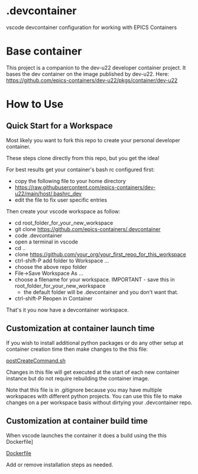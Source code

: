 # .devcontainer
vscode devcontainer configuration for working with EPICS Containers

# Base container
This project is a companion to the dev-u22 developer container project. It bases
the dev container on the image published by dev-u22. Here:
https://github.com/epics-containers/dev-u22/pkgs/container/dev-u22

# How to Use

## Quick Start for a Workspace
Most likely you want to fork this repo to create your personal developer container.

These steps clone directly from this repo, but you get the idea!

For best results get your container's bash rc configured first:

- copy the following file to your home directory
- https://raw.githubusercontent.com/epics-containers/dev-u22/main/host/.bashrc_dev
- edit the file to fix user specific entries

Then create your vscode workspace as follow:

- cd root_folder_for_your_new_workspace
- git clone https://github.com/epics-containers/.devcontainer
- code .devcontainer
- open a terminal in vscode
- cd ..
- clone https://github.com/your_org/your_first_repo_for_this_workspace
- ctrl-shift-P add folder to Workspace ...
- choose the above repo folder
- File->Save Workspace As ...
- choose a filename for your workspace. IMPORTANT - save this in root_folder_for_your_new_workspace
  - the default folder will be .devcontainer and you don't want that.
- ctrl-shift-P Reopen in Container

That's it you now have a devcontainer workspace.

## Customization at container launch time

If you wish to install additional python packages or do any other setup
at container creation time then make changes to the this file:

[postCreateCommand.sh](postCreateCommand.sh)

Changes in this file will get executed at the start of each new
container instance but do not require rebuilding the container image.

Note that this file is in .gitignore because you may have multiple
workspaces with different python projects. You can use this file
to make changes on a per workspace basis without dirtying your
.devcontainer repo.

## Customization at container build time
When vscode launches the container it does a build using the this Dockerfile]

[Dockerfile](Dockerfile)

Add or remove installation steps as needed.


